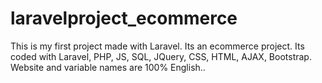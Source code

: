 # laravelproject_ecommerce
This is my first project made with Laravel. Its an ecommerce project. Its coded with Laravel, PHP, JS, SQL, JQuery, CSS, HTML, AJAX, Bootstrap. Website and variable names are 100% English..
